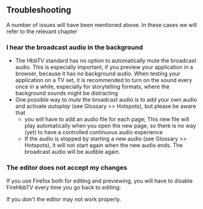 ## Troubleshooting

A number of issues will have been mentioned above. In these cases we will refer to the relevant chapter

### I hear the broadcast audio in the background

- The HbbTV standard has no option to automatically mute the broadcast audio. This is especially important, if you preview your application in a browser, because it has no background audio. When testing your application on a TV set, it is recommended to turn on the sound every once in a while, especially for storytelling formats, where the background sounds might be distracting
- One possible way to *mute* the broadcast audio is to add your own audio and activate *autoplay* (see Glossary &gt;&gt; Hotspots), but please be aware that
  - you will have to add an audio file for each page; This new file will play automatically when you open the new page, so there is no way (yet) to have a controlled continuous audio experience
  - If the audio is stopped by starting a new audio (see Glossary &gt;&gt; Hotspots), it will not start again when the new audio ends. The broadcast audio will be audible again.

### The editor does not accept my changes

If you use Firefox both for editing and previewing, you will have to disable FireHbbTV every time you go back to editing:

If you don't the editor may not work properly.
